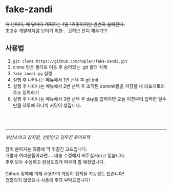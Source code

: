 # fake-zandi
~~매 년마다, 매 달마다 계획하는 1일 1커밋이지만 빈번히 실패한다.~~  
초고수 개발자처럼 보이기 위한... 깃허브 잔디 채우기!!!

## 사용법
1. `git clone https://github.com/h0pler/fake-zandi.git`
2. clone 받은 폴더로 이동 후 숨어있는 .git 폴더 삭제 
3. `fake_zandi.py` 실행
4. 실행 후 나타나는 메뉴에서 1번 선택 후 git init
5. 실행 후 나타나는 메뉴에서 2번 선택 후 조작된 commit들을 저장할 내 리포지토리 주소 입력하기
6. 실행 후 나타나는 메뉴에서 3번 선택 후 day를 입력하면 오늘 이전부터 입력한 일수 만큼 하루에 하나씩 커밋이 생깁니다.
<br><br><br><br>
---
*부산소마고 강지원, 선린인고 김우진 토이프젝*
<br>  
잠이 쏟아지는 와중에 막 휘갈긴 코드입니다.  
개발자 여러분들이라면.... 대충 수정해서 써주실거라고 믿습니다.  
추후 모두 수정하고 완성도있게 마무리 할 예정입니다.  
<br>
Github 정책에 의해 사용자의 계정이 정지될 가능성도 있습니다!  
검증되지 않았으니 사용에 주의 부탁드립니다!